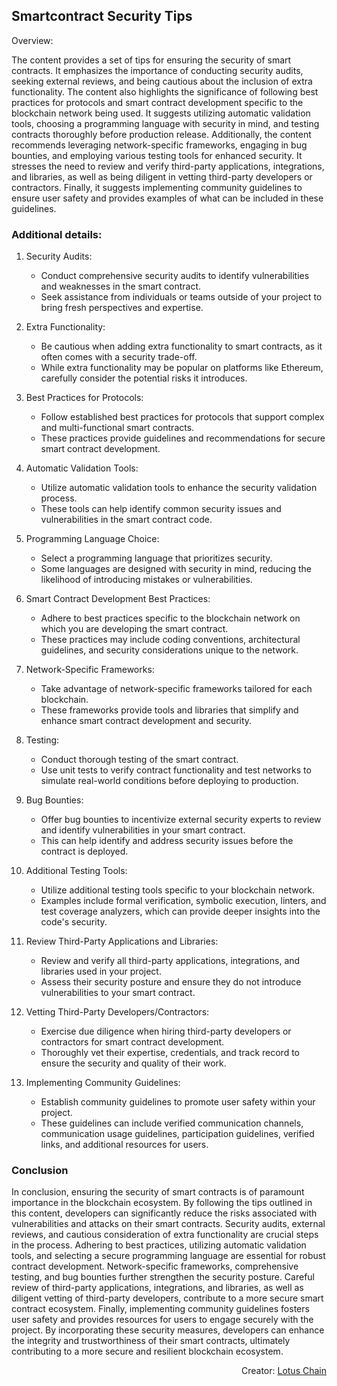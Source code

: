 ## Smartcontract Security Tips
Overview:

The content provides a set of tips for ensuring the security of smart contracts. It emphasizes the importance of conducting security audits, seeking external reviews, and being cautious about the inclusion of extra functionality. The content also highlights the significance of following best practices for protocols and smart contract development specific to the blockchain network being used. It suggests utilizing automatic validation tools, choosing a programming language with security in mind, and testing contracts thoroughly before production release. Additionally, the content recommends leveraging network-specific frameworks, engaging in bug bounties, and employing various testing tools for enhanced security. It stresses the need to review and verify third-party applications, integrations, and libraries, as well as being diligent in vetting third-party developers or contractors. Finally, it suggests implementing community guidelines to ensure user safety and provides examples of what can be included in these guidelines.

### Additional details:

1. Security Audits:
   - Conduct comprehensive security audits to identify vulnerabilities and weaknesses in the smart contract.
   - Seek assistance from individuals or teams outside of your project to bring fresh perspectives and expertise.

2. Extra Functionality:
   - Be cautious when adding extra functionality to smart contracts, as it often comes with a security trade-off.
   - While extra functionality may be popular on platforms like Ethereum, carefully consider the potential risks it introduces.

3. Best Practices for Protocols:
   - Follow established best practices for protocols that support complex and multi-functional smart contracts.
   - These practices provide guidelines and recommendations for secure smart contract development.

4. Automatic Validation Tools:
   - Utilize automatic validation tools to enhance the security validation process.
   - These tools can help identify common security issues and vulnerabilities in the smart contract code.

5. Programming Language Choice:
   - Select a programming language that prioritizes security.
   - Some languages are designed with security in mind, reducing the likelihood of introducing mistakes or vulnerabilities.

6. Smart Contract Development Best Practices:
   - Adhere to best practices specific to the blockchain network on which you are developing the smart contract.
   - These practices may include coding conventions, architectural guidelines, and security considerations unique to the network.

7. Network-Specific Frameworks:
   - Take advantage of network-specific frameworks tailored for each blockchain.
   - These frameworks provide tools and libraries that simplify and enhance smart contract development and security.

8. Testing:
   - Conduct thorough testing of the smart contract.
   - Use unit tests to verify contract functionality and test networks to simulate real-world conditions before deploying to production.

9. Bug Bounties:
   - Offer bug bounties to incentivize external security experts to review and identify vulnerabilities in your smart contract.
   - This can help identify and address security issues before the contract is deployed.

10. Additional Testing Tools:
    - Utilize additional testing tools specific to your blockchain network.
    - Examples include formal verification, symbolic execution, linters, and test coverage analyzers, which can provide deeper insights into the code's security.

11. Review Third-Party Applications and Libraries:
    - Review and verify all third-party applications, integrations, and libraries used in your project.
    - Assess their security posture and ensure they do not introduce vulnerabilities to your smart contract.

12. Vetting Third-Party Developers/Contractors:
    - Exercise due diligence when hiring third-party developers or contractors for smart contract development.
    - Thoroughly vet their expertise, credentials, and track record to ensure the security and quality of their work.

13. Implementing Community Guidelines:
    - Establish community guidelines to promote user safety within your project.
    - These guidelines can include verified communication channels, communication usage guidelines, participation guidelines, verified links, and additional resources for users.

### Conclusion
In conclusion, ensuring the security of smart contracts is of paramount importance in the blockchain ecosystem. By following the tips outlined in this content, developers can significantly reduce the risks associated with vulnerabilities and attacks on their smart contracts. Security audits, external reviews, and cautious consideration of extra functionality are crucial steps in the process. Adhering to best practices, utilizing automatic validation tools, and selecting a secure programming language are essential for robust contract development. Network-specific frameworks, comprehensive testing, and bug bounties further strengthen the security posture. Careful review of third-party applications, integrations, and libraries, as well as diligent vetting of third-party developers, contribute to a more secure smart contract ecosystem. Finally, implementing community guidelines fosters user safety and provides resources for users to engage securely with the project. By incorporating these security measures, developers can enhance the integrity and trustworthiness of their smart contracts, ultimately contributing to a more secure and resilient blockchain ecosystem.

<div align="right">
  Creator: <a href="https://lotuschain.org/">Lotus Chain</a>
</div>
